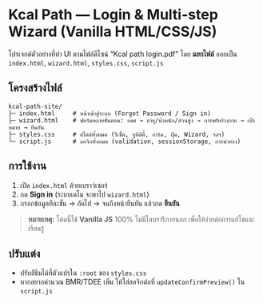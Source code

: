
# Kcal Path — Login & Multi-step Wizard (Vanilla HTML/CSS/JS)

โปรเจกต์ตัวอย่างที่ทำ UI ตามไฟล์ดีไซน์ “Kcal path login.pdf” โดย **แยกไฟล์** ออกเป็น `index.html`, `wizard.html`, `styles.css`, `script.js`

## โครงสร้างไฟล์
```
kcal-path-site/
├─ index.html     # หน้าเข้าสู่ระบบ (Forgot Password / Sign in)
├─ wizard.html    # ฟอร์มหลายขั้นตอน: เพศ → อายุ/น้ำหนัก/ส่วนสูง → การขยับร่างกาย → เป้าหมาย → ยืนยัน
├─ styles.css     # สไตล์ทั้งหมด (รีเซ็ต, ยูทิลิตี้, การ์ด, ปุ่ม, Wizard, ฯลฯ)
└─ script.js      # ลอจิกทั้งหมด (validation, sessionStorage, การนำทาง)
```

## การใช้งาน
1. เปิด `index.html` ด้วยเบราว์เซอร์
2. กด **Sign in** (ระบบเดโม จะพาไป `wizard.html`)
3. กรอกข้อมูลทีละขั้น → ถัดไป → จนถึงหน้ายืนยัน แล้วกด **ยืนยัน**

> **หมายเหตุ:** โค้ดนี้ใช้ **Vanilla JS** 100% ไม่มีไลบรารีภายนอก เพื่อให้ง่ายต่อการแก้ไขและเรียนรู้

## ปรับแต่ง
- ปรับสีธีมได้ที่ตัวแปรใน `:root` ของ `styles.css`
- หากอยากคำนวณ BMR/TDEE เพิ่ม ให้ใส่ลอจิกต่อที่ `updateConfirmPreview()` ใน `script.js`
